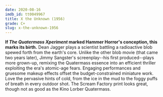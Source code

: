 ```yaml
---
date: 2020-08-16
imdb_id: tt0049967
title: X the Unknown (1956)
grade: C+
slug: x-the-unknown-1956
---
```


**If <span data-imdb-id="tt0049646">_The Quatermass Xperiment_</a> marked Hammer Horror's conception, this marks its birth.** Dean Jagger plays a scientist battling a radioactive blob spewed forth from the earth's core. Unlike <span data-imdb-id="tt0051418">the other blob movie</span> (that came two years later), Jimmy Sangster's screenplay--his first produced--plays more grown-up, remixing the Quatermass essence into an efficient thriller exploiting the era's atomic-age fears. Engaging performances and gruesome makeup effects offset the budget-constrained miniature work. Love the pervasive hints of cold, from the ice in the mud to the foggy puffs of breath in every outdoor shot. The Scream Factory print looks great, though not as good as the Kino Lorber Quatermass.